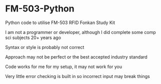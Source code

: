 # FM-503-Python
 Python code to utilise FM-503 RFID Fonkan Study Kit
 
 I am not a programmer or developer, although I did complete some comp sci subjects 20+ years ago
 
 Syntax or style is probably not correct
 
 Approach may not be perfect or the best accepted industry standard
 
 Code works for me for my setup, it may not work for you
 
 Very little error checking is built in so incorrect input may break things
